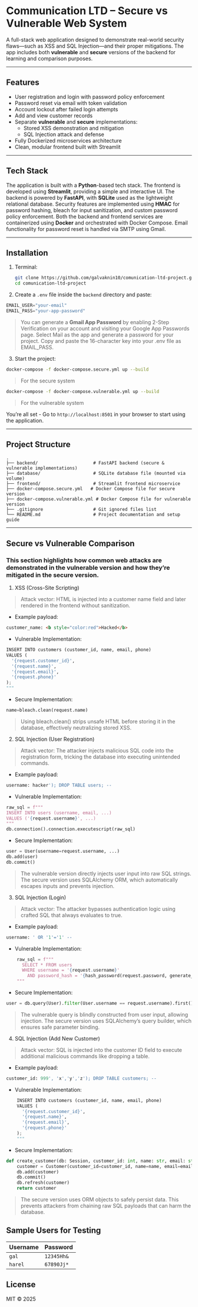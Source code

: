 # Communication LTD – Secure vs Vulnerable Web System

A full-stack web application designed to demonstrate real-world security flaws—such as XSS and SQL Injection—and their proper mitigations. The app includes both **vulnerable** and **secure** versions of the backend for learning and comparison purposes.

---

## Features

- User registration and login with password policy enforcement
- Password reset via email with token validation
- Account lockout after failed login attempts
- Add and view customer records
- Separate **vulnerable** and **secure** implementations:
  - Stored XSS demonstration and mitigation
  - SQL Injection attack and defense
- Fully Dockerized microservices architecture
- Clean, modular frontend built with Streamlit

---

## Tech Stack

The application is built with a **Python**-based tech stack. The frontend is developed using **Streamlit**, providing a simple and interactive UI. The backend is powered by **FastAPI**, with **SQLite** used as the lightweight relational database. Security features are implemented using **HMAC** for password hashing, bleach for input sanitization, and custom password policy enforcement. Both the backend and frontend services are containerized using **Docker** and orchestrated with Docker Compose. Email functionality for password reset is handled via SMTP using Gmail.

---

## Installation

1. Terminal:

   ```bash
   git clone https://github.com/galvaknin10/comunication-ltd-project.git
   cd comunication-ltd-project
   ```

2.  Create a `.env` file inside the `backend` directory and paste:

```python
EMAIL_USER="your-email"
EMAIL_PASS="your-app-password"
```

> You can generate a **Gmail App Password** by enabling 2-Step Verification on your account and visiting your Google App Passwords page. Select Mail as the app and generate a password for your project. Copy and paste the 16-character key into your .env file as EMAIL_PASS.

3. Start the project: 

```bash
docker-compose -f docker-compose.secure.yml up --build
```

> For the secure system

```bash
docker-compose -f docker-compose.vulnerable.yml up --build
```

> For the vulnerable system

You’re all set - Go to `http://localhost:8501` in your browser to start using the application.

---

## Project Structure

```plaintext
.
├── backend/                     # FastAPI backend (secure & vulnerable implementations)
├── database/                    # SQLite database file (mounted via volume)
├── frontend/                    # Streamlit frontend microservice
├── docker-compose.secure.yml   # Docker Compose file for secure version
├── docker-compose.vulnerable.yml # Docker Compose file for vulnerable version
├── .gitignore                   # Git ignored files list
└── README.md                    # Project documentation and setup guide
```

---

## Secure vs Vulnerable Comparison

### This section highlights how common web attacks are demonstrated in the vulnerable version and how they’re mitigated in the secure version.

1. XSS (Cross-Site Scripting)

> Attack vector: HTML is injected into a customer name field and later rendered in the frontend without sanitization.

* Example payload:

```html
customer_name: <b style="color:red">Hacked</b>
```

* Vulnerable Implementation:
```python
INSERT INTO customers (customer_id, name, email, phone)
VALUES (
  '{request.customer_id}',
  '{request.name}',
  '{request.email}',
  '{request.phone}'
);
"""
```

* Secure Implementation:
```python
name=bleach.clean(request.name)
```

> Using bleach.clean() strips unsafe HTML before storing it in the database, effectively neutralizing stored XSS.

2. SQL Injection (User Registration)

> Attack vector: The attacker injects malicious SQL code into the registration form, tricking the database into executing unintended commands.

* Example payload:

```sql
username: hacker'); DROP TABLE users; --
```

* Vulnerable Implementation:

```python
raw_sql = f"""
INSERT INTO users (username, email, ...)
VALUES ('{request.username}', ...)
"""
db.connection().connection.executescript(raw_sql)
```

* Secure Implementation:

```python
user = User(username=request.username, ...)
db.add(user)
db.commit()
```

> The vulnerable version directly injects user input into raw SQL strings. The secure version uses SQLAlchemy ORM, which automatically escapes inputs and prevents injection.

3. SQL Injection (Login)

> Attack vector: The attacker bypasses authentication logic using crafted SQL that always evaluates to true.

* Example payload:

```sql
username: ' OR '1'='1' -- 
```

* Vulnerable Implementation:

```python
    raw_sql = f"""
      SELECT * FROM users
      WHERE username = '{request.username}'
        AND password_hash = '{hash_password(request.password, generate_salt())}';
    """
```

* Secure Implementation:

```python
user = db.query(User).filter(User.username == request.username).first()
```

> The vulnerable query is blindly constructed from user input, allowing injection. The secure version uses SQLAlchemy’s query builder, which ensures safe parameter binding.

4. SQL Injection (Add New Customer)

> Attack vector: SQL is injected into the customer ID field to execute additional malicious commands like dropping a table.

* Example payload:

```sql
customer_id: 999', 'x','y','z'); DROP TABLE customers; -- 
```

* Vulnerable Implementation:

```python
    INSERT INTO customers (customer_id, name, email, phone)
    VALUES (
      '{request.customer_id}',
      '{request.name}',
      '{request.email}',
      '{request.phone}'
    );
    """
```

* Secure Implementation:

```python
def create_customer(db: Session, customer_id: int, name: str, email: str, phone: str):
    customer = Customer(customer_id=customer_id, name=name, email=email, phone=phone)
    db.add(customer)
    db.commit()
    db.refresh(customer)
    return customer
```

> The secure version uses ORM objects to safely persist data. This prevents attackers from chaining raw SQL payloads that can harm the database.

## Sample Users for Testing

| Username | Password   |
|----------|------------|
| `gal`    | `12345Hh&` |
| `harel`  | `67890Jj*` |


## License

MIT © 2025 
